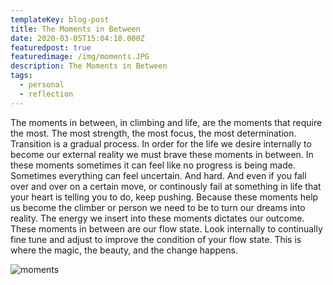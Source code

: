 ```yaml
---
templateKey: blog-post
title: The Moments in Between
date: 2020-03-05T15:04:10.000Z
featuredpost: true
featuredimage: /img/moments.JPG
description: The Moments in Between
tags:
  - personal
  - reflection
---
```



The moments in between, in climbing and life, are the moments that require the most. The most strength, the most focus, the most determination. Transition is a gradual process. In order for the life we desire internally to become our external reality we must brave these moments in between. In these moments sometimes it can feel like no progress is being made. Sometimes everything can feel uncertain. And hard. And even if you fall over and over on a certain move, or continously fail at something in life that your heart is telling you to do, keep pushing. Because these moments help us become the climber or person we need to be to turn our dreams into reality. The energy we insert into these moments dictates our outcome. These moments in between are our flow state. Look internally to continually fine tune and adjust to improve the condition of your flow state. This is where the magic, the beauty, and the change happens.

![moments](/img/moments.JPG)